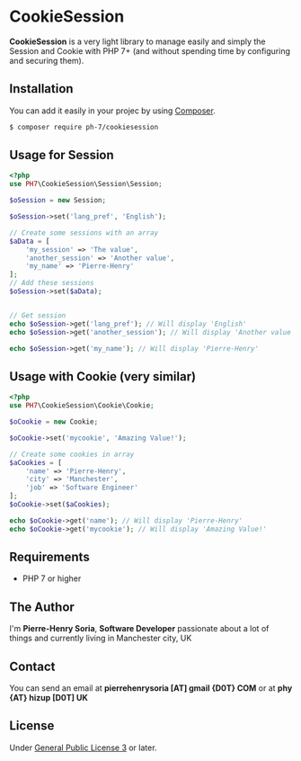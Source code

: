 # CookieSession

**CookieSession** is a very light library to manage easily and simply the Session and Cookie with PHP 7+ (and without spending time by configuring and securing them).


## Installation

 You can add it easily in your projec by using [Composer](https://getcomposer.org/).


```bash
$ composer require ph-7/cookiesession
 ```


## Usage for Session

```PHP
<?php
use PH7\CookieSession\Session\Session;

$oSession = new Session;

$oSession->set('lang_pref', 'English');

// Create some sessions with an array
$aData = [
    'my_session' => 'The value',
    'another_session' => 'Another value',
    'my_name' => 'Pierre-Henry'
];
// Add these sessions
$oSession->set($aData);


// Get session
echo $oSession->get('lang_pref'); // Will display 'English'
echo $oSession->get('another_session'); // Will display 'Another value'

echo $oSession->get('my_name'); // Will display 'Pierre-Henry'
```


## Usage with Cookie (very similar)

```PHP
<?php
use PH7\CookieSession\Cookie\Cookie;

$oCookie = new Cookie;

$oCookie->set('mycookie', 'Amazing Value!');

// Create some cookies in array
$aCookies = [
    'name' => 'Pierre-Henry',
    'city' => 'Manchester',
    'job' => 'Software Engineer'
];
$oCookie->set($aCookies);

echo $oCookie->get('name'); // Will display 'Pierre-Henry'
echo $oCookie->get('mycookie'); // Will display 'Amazing Value!'
```


## Requirements

- PHP 7 or higher


## The Author

I'm **Pierre-Henry Soria**, **Software Developer** passionate about a lot of things and currently living in Manchester city, UK


## Contact

You can send an email at **pierrehenrysoria [AT] gmail {D0T} COM** or at **phy {AT} hizup [D0T] UK**


## License

Under [General Public License 3](http://www.gnu.org/licenses/gpl.html) or later.